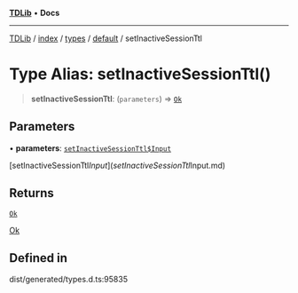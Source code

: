 [**TDLib**](../../../../../../README.md) • **Docs**

***

[TDLib](../../../../../../modules.md) / [index](../../../../../README.md) / [types](../../../README.md) / [default](../README.md) / setInactiveSessionTtl

# Type Alias: setInactiveSessionTtl()

> **setInactiveSessionTtl**: (`parameters`) => [`Ok`](Ok.md)

## Parameters

• **parameters**: [`setInactiveSessionTtl$Input`](setInactiveSessionTtl$Input.md)

[setInactiveSessionTtl$Input](setInactiveSessionTtl$Input.md)

## Returns

[`Ok`](Ok.md)

[Ok](Ok.md)

## Defined in

dist/generated/types.d.ts:95835
